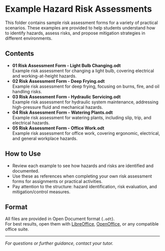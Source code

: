 # Example Hazard Risk Assessments

This folder contains sample risk assessment forms for a variety of practical scenarios. These examples are provided to help students understand how to identify hazards, assess risks, and propose mitigation strategies in different environments.

## Contents

- **01 Risk Assessment Form - Light Bulb Changing.odt**  
  Example risk assessment for changing a light bulb, covering electrical and working-at-height hazards.
- **02 Risk Assessment Form - Deep Frying.odt**  
  Example risk assessment for deep frying, focusing on burns, fire, and oil handling risks.
- **03 Risk Assessment Form - Hydraulic Servicing.odt**  
  Example risk assessment for hydraulic system maintenance, addressing high-pressure fluid and mechanical hazards.
- **04 Risk Assessment Form - Watering Plants.odt**  
  Example risk assessment for watering plants, including slip, trip, and electrical hazards.
- **05 Risk Assessment Form - Office Work.odt**  
  Example risk assessment for office work, covering ergonomic, electrical, and general workplace hazards.

## How to Use

- Review each example to see how hazards and risks are identified and documented.
- Use these as references when completing your own risk assessment forms for assignments or practical activities.
- Pay attention to the structure: hazard identification, risk evaluation, and mitigation/control measures.

## Format

All files are provided in Open Document format (`.odt`).  
For best results, open them with [LibreOffice](https://www.libreoffice.org/), [OpenOffice](https://www.openoffice.org/), or any compatible office suite.

---

*For questions or further guidance, contact your tutor.*